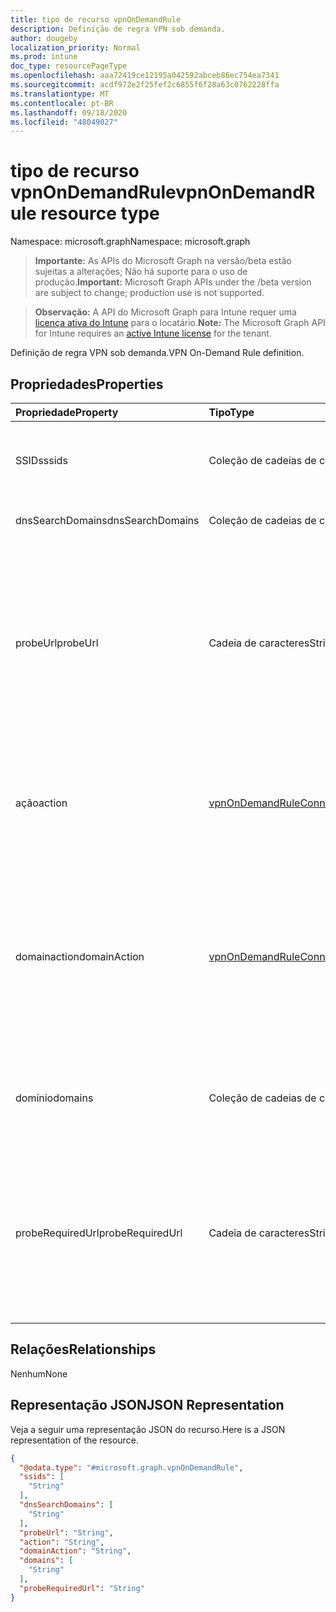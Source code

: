 ```yaml
---
title: tipo de recurso vpnOnDemandRule
description: Definição de regra VPN sob demanda.
author: dougeby
localization_priority: Normal
ms.prod: intune
doc_type: resourcePageType
ms.openlocfilehash: aaa72419ce12195a042592abceb86ec754ea7341
ms.sourcegitcommit: acdf972e2f25fef2c6855f6f28a63c0762228ffa
ms.translationtype: MT
ms.contentlocale: pt-BR
ms.lasthandoff: 09/18/2020
ms.locfileid: "48049027"
---
```

# <a name="vpnondemandrule-resource-type"></a><span data-ttu-id="8cf40-103">tipo de recurso vpnOnDemandRule</span><span class="sxs-lookup"><span data-stu-id="8cf40-103">vpnOnDemandRule resource type</span></span>

<span data-ttu-id="8cf40-104">Namespace: microsoft.graph</span><span class="sxs-lookup"><span data-stu-id="8cf40-104">Namespace: microsoft.graph</span></span>

> <span data-ttu-id="8cf40-105">**Importante:** As APIs do Microsoft Graph na versão/beta estão sujeitas a alterações; Não há suporte para o uso de produção.</span><span class="sxs-lookup"><span data-stu-id="8cf40-105">**Important:** Microsoft Graph APIs under the /beta version are subject to change; production use is not supported.</span></span>

> <span data-ttu-id="8cf40-106">**Observação:** A API do Microsoft Graph para Intune requer uma [licença ativa do Intune](https://go.microsoft.com/fwlink/?linkid=839381) para o locatário.</span><span class="sxs-lookup"><span data-stu-id="8cf40-106">**Note:** The Microsoft Graph API for Intune requires an [active Intune license](https://go.microsoft.com/fwlink/?linkid=839381) for the tenant.</span></span>

<span data-ttu-id="8cf40-107">Definição de regra VPN sob demanda.</span><span class="sxs-lookup"><span data-stu-id="8cf40-107">VPN On-Demand Rule definition.</span></span>

## <a name="properties"></a><span data-ttu-id="8cf40-108">Propriedades</span><span class="sxs-lookup"><span data-stu-id="8cf40-108">Properties</span></span>
|<span data-ttu-id="8cf40-109">Propriedade</span><span class="sxs-lookup"><span data-stu-id="8cf40-109">Property</span></span>|<span data-ttu-id="8cf40-110">Tipo</span><span class="sxs-lookup"><span data-stu-id="8cf40-110">Type</span></span>|<span data-ttu-id="8cf40-111">Descrição</span><span class="sxs-lookup"><span data-stu-id="8cf40-111">Description</span></span>|
|:---|:---|:---|
|<span data-ttu-id="8cf40-112">SSIDs</span><span class="sxs-lookup"><span data-stu-id="8cf40-112">ssids</span></span>|<span data-ttu-id="8cf40-113">Coleção de cadeias de caracteres</span><span class="sxs-lookup"><span data-stu-id="8cf40-113">String collection</span></span>|<span data-ttu-id="8cf40-114">Identificadores de conjuntos de serviços de rede (SSIDs).</span><span class="sxs-lookup"><span data-stu-id="8cf40-114">Network Service Set Identifiers (SSIDs).</span></span>|
|<span data-ttu-id="8cf40-115">dnsSearchDomains</span><span class="sxs-lookup"><span data-stu-id="8cf40-115">dnsSearchDomains</span></span>|<span data-ttu-id="8cf40-116">Coleção de cadeias de caracteres</span><span class="sxs-lookup"><span data-stu-id="8cf40-116">String collection</span></span>|<span data-ttu-id="8cf40-117">Domínios de pesquisa de DNS.</span><span class="sxs-lookup"><span data-stu-id="8cf40-117">DNS Search Domains.</span></span>|
|<span data-ttu-id="8cf40-118">probeUrl</span><span class="sxs-lookup"><span data-stu-id="8cf40-118">probeUrl</span></span>|<span data-ttu-id="8cf40-119">Cadeia de caracteres</span><span class="sxs-lookup"><span data-stu-id="8cf40-119">String</span></span>|<span data-ttu-id="8cf40-120">Uma URL para sondar.</span><span class="sxs-lookup"><span data-stu-id="8cf40-120">A URL to probe.</span></span> <span data-ttu-id="8cf40-121">Se essa URL for obtida com êxito (retornando um código de status HTTP 200) sem redirecionamento, essa regra será correspondente.</span><span class="sxs-lookup"><span data-stu-id="8cf40-121">If this URL is successfully fetched (returning a 200 HTTP status code) without redirection, this rule matches.</span></span>|
|<span data-ttu-id="8cf40-122">ação</span><span class="sxs-lookup"><span data-stu-id="8cf40-122">action</span></span>|[<span data-ttu-id="8cf40-123">vpnOnDemandRuleConnectionAction</span><span class="sxs-lookup"><span data-stu-id="8cf40-123">vpnOnDemandRuleConnectionAction</span></span>](../resources/intune-deviceconfig-vpnondemandruleconnectionaction.md)|<span data-ttu-id="8cf40-124">Ação.</span><span class="sxs-lookup"><span data-stu-id="8cf40-124">Action.</span></span> <span data-ttu-id="8cf40-125">Os valores possíveis são: `connect`, `evaluateConnection`, `ignore`, `disconnect`.</span><span class="sxs-lookup"><span data-stu-id="8cf40-125">Possible values are: `connect`, `evaluateConnection`, `ignore`, `disconnect`.</span></span>|
|<span data-ttu-id="8cf40-126">domainaction</span><span class="sxs-lookup"><span data-stu-id="8cf40-126">domainAction</span></span>|[<span data-ttu-id="8cf40-127">vpnOnDemandRuleConnectionDomainAction</span><span class="sxs-lookup"><span data-stu-id="8cf40-127">vpnOnDemandRuleConnectionDomainAction</span></span>](../resources/intune-deviceconfig-vpnondemandruleconnectiondomainaction.md)|<span data-ttu-id="8cf40-128">Ação de domínio (aplicável somente quando a ação é avaliar conexão).</span><span class="sxs-lookup"><span data-stu-id="8cf40-128">Domain Action (Only applicable when Action is evaluate connection).</span></span> <span data-ttu-id="8cf40-129">Os valores possíveis são: `connectIfNeeded` e `neverConnect`.</span><span class="sxs-lookup"><span data-stu-id="8cf40-129">Possible values are: `connectIfNeeded`, `neverConnect`.</span></span>|
|<span data-ttu-id="8cf40-130">domínio</span><span class="sxs-lookup"><span data-stu-id="8cf40-130">domains</span></span>|<span data-ttu-id="8cf40-131">Coleção de cadeias de caracteres</span><span class="sxs-lookup"><span data-stu-id="8cf40-131">String collection</span></span>|<span data-ttu-id="8cf40-132">Domains (só é aplicável quando Action é Evaluate Connection).</span><span class="sxs-lookup"><span data-stu-id="8cf40-132">Domains (Only applicable when Action is evaluate connection).</span></span>|
|<span data-ttu-id="8cf40-133">probeRequiredUrl</span><span class="sxs-lookup"><span data-stu-id="8cf40-133">probeRequiredUrl</span></span>|<span data-ttu-id="8cf40-134">Cadeia de caracteres</span><span class="sxs-lookup"><span data-stu-id="8cf40-134">String</span></span>|<span data-ttu-id="8cf40-135">A URL obrigatória da sonda (aplicável somente quando Action é Evaluate Connection e domainaction é conectada se necessário).</span><span class="sxs-lookup"><span data-stu-id="8cf40-135">Probe Required Url (Only applicable when Action is evaluate connection and DomainAction is connect if needed).</span></span>|

## <a name="relationships"></a><span data-ttu-id="8cf40-136">Relações</span><span class="sxs-lookup"><span data-stu-id="8cf40-136">Relationships</span></span>
<span data-ttu-id="8cf40-137">Nenhum</span><span class="sxs-lookup"><span data-stu-id="8cf40-137">None</span></span>

## <a name="json-representation"></a><span data-ttu-id="8cf40-138">Representação JSON</span><span class="sxs-lookup"><span data-stu-id="8cf40-138">JSON Representation</span></span>
<span data-ttu-id="8cf40-139">Veja a seguir uma representação JSON do recurso.</span><span class="sxs-lookup"><span data-stu-id="8cf40-139">Here is a JSON representation of the resource.</span></span>
<!-- {
  "blockType": "resource",
  "@odata.type": "microsoft.graph.vpnOnDemandRule"
}
-->
``` json
{
  "@odata.type": "#microsoft.graph.vpnOnDemandRule",
  "ssids": [
    "String"
  ],
  "dnsSearchDomains": [
    "String"
  ],
  "probeUrl": "String",
  "action": "String",
  "domainAction": "String",
  "domains": [
    "String"
  ],
  "probeRequiredUrl": "String"
}
```






